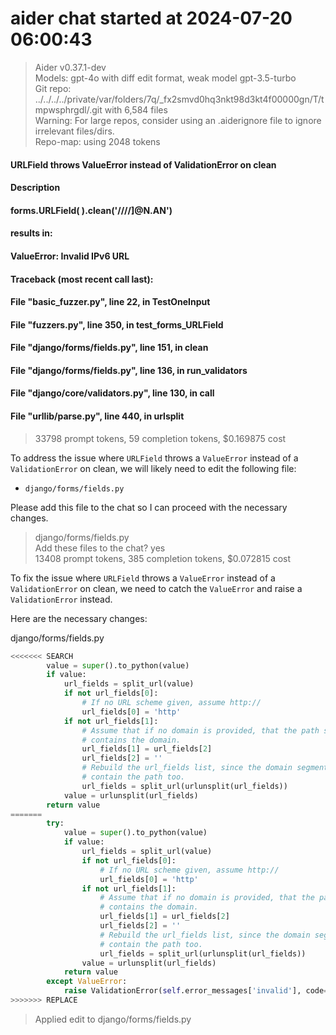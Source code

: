
# aider chat started at 2024-07-20 06:00:43

> Aider v0.37.1-dev  
> Models: gpt-4o with diff edit format, weak model gpt-3.5-turbo  
> Git repo: ../../../../private/var/folders/7q/_fx2smvd0hq3nkt98d3kt4f00000gn/T/tmpwsphrgdl/.git with 6,584 files  
> Warning: For large repos, consider using an .aiderignore file to ignore irrelevant files/dirs.  
> Repo-map: using 2048 tokens  

#### URLField throws ValueError instead of ValidationError on clean  
#### Description  
#### 	  
#### forms.URLField( ).clean('////]@N.AN')  
#### results in:  
#### 	ValueError: Invalid IPv6 URL  
#### 	Traceback (most recent call last):  
#### 	 File "basic_fuzzer.py", line 22, in TestOneInput  
#### 	 File "fuzzers.py", line 350, in test_forms_URLField  
#### 	 File "django/forms/fields.py", line 151, in clean  
#### 	 File "django/forms/fields.py", line 136, in run_validators  
#### 	 File "django/core/validators.py", line 130, in __call__  
#### 	 File "urllib/parse.py", line 440, in urlsplit  
> 33798 prompt tokens, 59 completion tokens, $0.169875 cost  

To address the issue where `URLField` throws a `ValueError` instead of a `ValidationError` on clean, we will likely need to edit the following file:

- `django/forms/fields.py`

Please add this file to the chat so I can proceed with the necessary changes.

> django/forms/fields.py  
> Add these files to the chat? yes  
> 13408 prompt tokens, 385 completion tokens, $0.072815 cost  

To fix the issue where `URLField` throws a `ValueError` instead of a `ValidationError` on clean, we need to catch the `ValueError` and raise a `ValidationError` instead.

Here are the necessary changes:

django/forms/fields.py
```python
<<<<<<< SEARCH
        value = super().to_python(value)
        if value:
            url_fields = split_url(value)
            if not url_fields[0]:
                # If no URL scheme given, assume http://
                url_fields[0] = 'http'
            if not url_fields[1]:
                # Assume that if no domain is provided, that the path segment
                # contains the domain.
                url_fields[1] = url_fields[2]
                url_fields[2] = ''
                # Rebuild the url_fields list, since the domain segment may now
                # contain the path too.
                url_fields = split_url(urlunsplit(url_fields))
            value = urlunsplit(url_fields)
        return value
=======
        try:
            value = super().to_python(value)
            if value:
                url_fields = split_url(value)
                if not url_fields[0]:
                    # If no URL scheme given, assume http://
                    url_fields[0] = 'http'
                if not url_fields[1]:
                    # Assume that if no domain is provided, that the path segment
                    # contains the domain.
                    url_fields[1] = url_fields[2]
                    url_fields[2] = ''
                    # Rebuild the url_fields list, since the domain segment may now
                    # contain the path too.
                    url_fields = split_url(urlunsplit(url_fields))
                value = urlunsplit(url_fields)
            return value
        except ValueError:
            raise ValidationError(self.error_messages['invalid'], code='invalid')
>>>>>>> REPLACE
```

> Applied edit to django/forms/fields.py  
